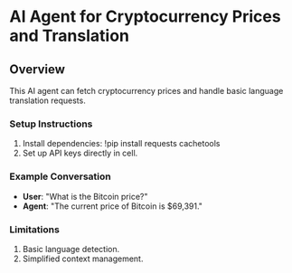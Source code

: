 # AI Agent for Cryptocurrency Prices and Translation

## Overview
This AI agent can fetch cryptocurrency prices and handle basic language translation requests.

### Setup Instructions
1. Install dependencies: !pip install requests cachetools
2. Set up API keys directly in cell.

### Example Conversation
- **User**: "What is the Bitcoin price?"
- **Agent**: "The current price of Bitcoin is $69,391."

### Limitations
1. Basic language detection.
2. Simplified context management.
